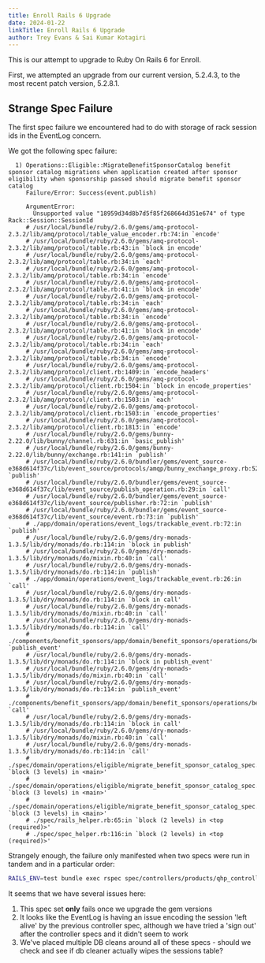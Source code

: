 ```yaml
---
title: Enroll Rails 6 Upgrade
date: 2024-01-22
linkTitle: Enroll Rails 6 Upgrade
author: Trey Evans & Sai Kumar Kotagiri
---
```


This is our attempt to upgrade to Ruby On Rails 6 for Enroll.

First, we attempted an upgrade from our current version, 5.2.4.3, to the most recent patch version, 5.2.8.1.

## Strange Spec Failure

The first spec failure we encountered had to do with storage of rack session ids in the EventLog concern.

We got the following spec failure:

```shell
  1) Operations::Eligible::MigrateBenefitSponsorCatalog benefit sponsor catalog migrations when application created after sponsor eligibility when sponsorship passed should migrate benefit sponsor catalog
     Failure/Error: Success(event.publish)

     ArgumentError:
       Unsupported value "18959d34d8b7d5f85f268664d351e674" of type Rack::Session::SessionId
     # /usr/local/bundle/ruby/2.6.0/gems/amq-protocol-2.3.2/lib/amq/protocol/table_value_encoder.rb:74:in `encode'
     # /usr/local/bundle/ruby/2.6.0/gems/amq-protocol-2.3.2/lib/amq/protocol/table.rb:43:in `block in encode'
     # /usr/local/bundle/ruby/2.6.0/gems/amq-protocol-2.3.2/lib/amq/protocol/table.rb:34:in `each'
     # /usr/local/bundle/ruby/2.6.0/gems/amq-protocol-2.3.2/lib/amq/protocol/table.rb:34:in `encode'
     # /usr/local/bundle/ruby/2.6.0/gems/amq-protocol-2.3.2/lib/amq/protocol/table.rb:41:in `block in encode'
     # /usr/local/bundle/ruby/2.6.0/gems/amq-protocol-2.3.2/lib/amq/protocol/table.rb:34:in `each'
     # /usr/local/bundle/ruby/2.6.0/gems/amq-protocol-2.3.2/lib/amq/protocol/table.rb:34:in `encode'
     # /usr/local/bundle/ruby/2.6.0/gems/amq-protocol-2.3.2/lib/amq/protocol/table.rb:41:in `block in encode'
     # /usr/local/bundle/ruby/2.6.0/gems/amq-protocol-2.3.2/lib/amq/protocol/table.rb:34:in `each'
     # /usr/local/bundle/ruby/2.6.0/gems/amq-protocol-2.3.2/lib/amq/protocol/table.rb:34:in `encode'
     # /usr/local/bundle/ruby/2.6.0/gems/amq-protocol-2.3.2/lib/amq/protocol/client.rb:1409:in `encode_headers'
     # /usr/local/bundle/ruby/2.6.0/gems/amq-protocol-2.3.2/lib/amq/protocol/client.rb:1504:in `block in encode_properties'
     # /usr/local/bundle/ruby/2.6.0/gems/amq-protocol-2.3.2/lib/amq/protocol/client.rb:1503:in `each'
     # /usr/local/bundle/ruby/2.6.0/gems/amq-protocol-2.3.2/lib/amq/protocol/client.rb:1503:in `encode_properties'
     # /usr/local/bundle/ruby/2.6.0/gems/amq-protocol-2.3.2/lib/amq/protocol/client.rb:1813:in `encode'
     # /usr/local/bundle/ruby/2.6.0/gems/bunny-2.22.0/lib/bunny/channel.rb:631:in `basic_publish'
     # /usr/local/bundle/ruby/2.6.0/gems/bunny-2.22.0/lib/bunny/exchange.rb:141:in `publish'
     # /usr/local/bundle/ruby/2.6.0/bundler/gems/event_source-e368d614f37c/lib/event_source/protocols/amqp/bunny_exchange_proxy.rb:52:in `publish'
     # /usr/local/bundle/ruby/2.6.0/bundler/gems/event_source-e368d614f37c/lib/event_source/publish_operation.rb:29:in `call'
     # /usr/local/bundle/ruby/2.6.0/bundler/gems/event_source-e368d614f37c/lib/event_source/publisher.rb:72:in `publish'
     # /usr/local/bundle/ruby/2.6.0/bundler/gems/event_source-e368d614f37c/lib/event_source/event.rb:73:in `publish'
     # ./app/domain/operations/event_logs/trackable_event.rb:72:in `publish'
     # /usr/local/bundle/ruby/2.6.0/gems/dry-monads-1.3.5/lib/dry/monads/do.rb:114:in `block in publish'
     # /usr/local/bundle/ruby/2.6.0/gems/dry-monads-1.3.5/lib/dry/monads/do/mixin.rb:40:in `call'
     # /usr/local/bundle/ruby/2.6.0/gems/dry-monads-1.3.5/lib/dry/monads/do.rb:114:in `publish'
     # ./app/domain/operations/event_logs/trackable_event.rb:26:in `call'
     # /usr/local/bundle/ruby/2.6.0/gems/dry-monads-1.3.5/lib/dry/monads/do.rb:114:in `block in call'
     # /usr/local/bundle/ruby/2.6.0/gems/dry-monads-1.3.5/lib/dry/monads/do/mixin.rb:40:in `call'
     # /usr/local/bundle/ruby/2.6.0/gems/dry-monads-1.3.5/lib/dry/monads/do.rb:114:in `call'
     # ./components/benefit_sponsors/app/domain/benefit_sponsors/operations/benefit_sponsorships/shop_osse_eligibilities/create_shop_osse_eligibility.rb:154:in `publish_event'
     # /usr/local/bundle/ruby/2.6.0/gems/dry-monads-1.3.5/lib/dry/monads/do.rb:114:in `block in publish_event'
     # /usr/local/bundle/ruby/2.6.0/gems/dry-monads-1.3.5/lib/dry/monads/do/mixin.rb:40:in `call'
     # /usr/local/bundle/ruby/2.6.0/gems/dry-monads-1.3.5/lib/dry/monads/do.rb:114:in `publish_event'
     # ./components/benefit_sponsors/app/domain/benefit_sponsors/operations/benefit_sponsorships/shop_osse_eligibilities/create_shop_osse_eligibility.rb:30:in `call'
     # /usr/local/bundle/ruby/2.6.0/gems/dry-monads-1.3.5/lib/dry/monads/do.rb:114:in `block in call'
     # /usr/local/bundle/ruby/2.6.0/gems/dry-monads-1.3.5/lib/dry/monads/do/mixin.rb:40:in `call'
     # /usr/local/bundle/ruby/2.6.0/gems/dry-monads-1.3.5/lib/dry/monads/do.rb:114:in `call'
     # ./spec/domain/operations/eligible/migrate_benefit_sponsor_catalog_spec.rb:64:in `block (3 levels) in <main>'
     # ./spec/domain/operations/eligible/migrate_benefit_sponsor_catalog_spec.rb:77:in `block (3 levels) in <main>'
     # ./spec/domain/operations/eligible/migrate_benefit_sponsor_catalog_spec.rb:119:in `block (3 levels) in <main>'
     # ./spec/rails_helper.rb:65:in `block (2 levels) in <top (required)>'
     # ./spec/spec_helper.rb:116:in `block (2 levels) in <top (required)>'
```

Strangely enough, the failure only manifested when two specs were run in tandem and in a particular order:

```bash
RAILS_ENV=test bundle exec rspec spec/controllers/products/qhp_controller_spec.rb spec/domain/operations/eligible/migrate_benefit_sponsor_catalog_spec.rb
```

It seems that we have several issues here:
1. This spec set **only** fails once we upgrade the gem versions
2. It looks like the EventLog is having an issue encoding the session 'left alive' by the previous controller spec, although we have tried a 'sign out' after the controller specs and it didn't seem to work
3. We've placed multiple DB cleans around all of these specs - should we check and see if db cleaner actually wipes the sessions table?